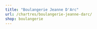 ```yaml
---
title: "Boulangerie Jeanne D'Arc"
url: /chartres/boulangerie-jeanne-darc/
shop: boulangerie
---
```

